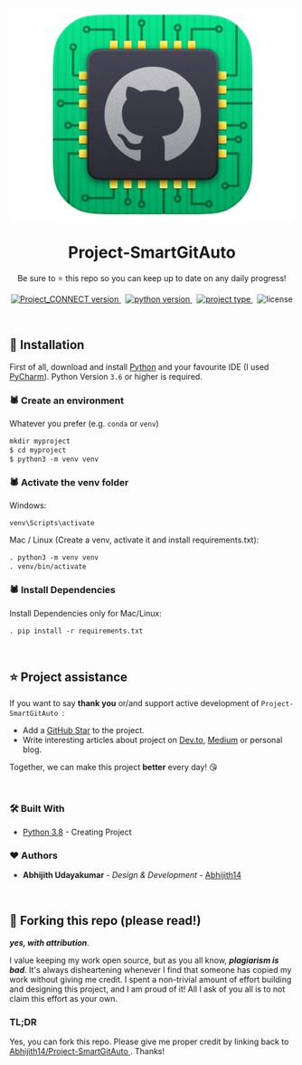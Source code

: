 <p align="center">
<img src='assets/logo.png' align="center" width=800>
</p>
<h1 align="center">
    Project-SmartGitAuto 
</h1>

<p align="center">
  Be sure to ⭐ this repo so you can keep up to date on any daily progress!
</p>

<p align="center">
<a href="https://github.com/Abhijith14/Project-SmartGitAuto " target="_blank">
    <img src="https://img.shields.io/badge/version- 1.9.0 -blue?style=for-the-badge&logo=none" alt="Project_CONNECT version" />
</a>&nbsp;
<a href="https://www.python.org/" target="_blank">
    <img src="https://img.shields.io/badge/PYTHON-3.6+-00ADD8?style=for-the-badge&logo=python" alt="python version" />
</a>&nbsp;
<a href="https://github.com/Abhijith14/Project-SmartGitAuto " target="_blank">
    <img src="https://img.shields.io/badge/Project Type- Script/Python -success?style=for-the-badge&logo=none" alt="project type" />
</a>&nbsp;
<img src="https://img.shields.io/badge/license-GNU v3.0-red?style=for-the-badge&logo=none" alt="license" />
</p>

<br>

## 📕 Installation


First of all, download and install [Python](https://www.python.org/downloads/) and your favourite IDE (I used [PyCharm](https://www.jetbrains.com/pycharm/download/#section=windows)). Python Version `3.6` or higher is required.
<br>

### 🕷️ Create an environment

Whatever you prefer (e.g. `conda` or `venv`)

```console
mkdir myproject
$ cd myproject
$ python3 -m venv venv
```

### 🕷️ Activate the venv folder

Windows:

```console
venv\Scripts\activate
```

Mac / Linux (Create a venv, activate it and install requirements.txt):

```console
. python3 -m venv venv
. venv/bin/activate
```

### 🕷️ Install Dependencies

Install Dependencies only for Mac/Linux:

 ```console
. pip install -r requirements.txt
 ```

<br>

## ⭐️ Project assistance

If you want to say **thank you** or/and support active development of `Project-SmartGitAuto `:

- Add a [GitHub Star](https://github.com/Abhijith14/Project-SmartGitAuto ) to the project.
- Write interesting articles about project on [Dev.to](https://dev.to/), [Medium](https://medium.com/) or personal blog.

Together, we can make this project **better** every day! 😘

<br>

### 🛠️ Built With

- [Python 3.8](https://www.python.org/) - Creating Project

### ❤️ Authors

- **Abhijith Udayakumar** - *Design & Development* - [Abhijith14](https://github.com/Abhijith14)

<br>

## 🚨 Forking this repo (please read!)

_**yes, with attribution**_.

I value keeping my work open source, but as you all know, _**plagiarism is bad**_. It's always disheartening whenever I find that someone has copied my work without giving me credit. I spent a non-trivial amount of effort building and designing this project, and I am proud of it! All I ask of you all is to not claim this effort as your own.

### TL;DR

Yes, you can fork this repo. Please give me proper credit by linking back to [Abhijith14/Project-SmartGitAuto ](https://github.com/Abhijith14/Project-SmartGitAuto ). Thanks!


<br>

